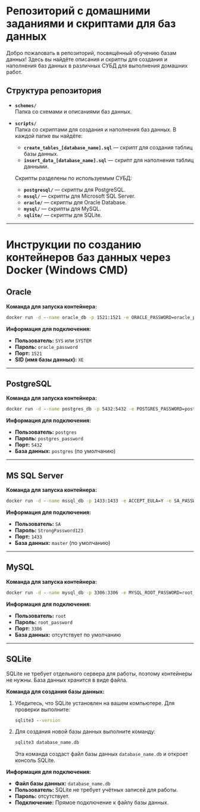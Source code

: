 
# Репозиторий с домашними заданиями и скриптами для баз данных

Добро пожаловать в репозиторий, посвящённый обучению базам данных! Здесь вы найдёте описания и скрипты для создания и наполнения баз данных в различных СУБД для выполнения домашних работ.

## Структура репозитория
    
- **`schemes/`**  
  Папка со схемами и описаниями баз данных.  

- **`scripts/`**  
  Папка со скриптами для создания и наполнения баз данных. В каждой папке вы найдёте:
  
  - **`create_tables_[database_name].sql`** — скрипт для создания таблиц базы данных.  
  - **`insert_data_[database_name].sql`** — скрипт для наполнения таблиц данными.  

  Скрипты разделены по используемым СУБД:  
  - **`postgresql/`** — скрипты для PostgreSQL.  
  - **`mssql/`** — скрипты для Microsoft SQL Server.  
  - **`oracle/`** — скрипты для Oracle Database.  
  - **`mysql/`** — скрипты для MySQL.  
  - **`sqlite/`** — скрипты для SQLite.  

---

# Инструкции по созданию контейнеров баз данных через Docker (Windows CMD)

## Oracle

**Команда для запуска контейнера:**
```cmd
docker run -d --name oracle_db -p 1521:1521 -e ORACLE_PASSWORD=oracle_password gvenzl/oracle-xe

```

**Информация для подключения:**
- **Пользователь:** `SYS` или `SYSTEM`
- **Пароль:** `oracle_password`
- **Порт:** `1521`
- **SID (имя базы данных):** `XE`

---

## PostgreSQL

**Команда для запуска контейнера:**
```cmd
docker run -d --name postgres_db -p 5432:5432 -e POSTGRES_PASSWORD=postgres_password postgres:latest
```

**Информация для подключения:**
- **Пользователь:** `postgres`
- **Пароль:** `postgres_password`
- **Порт:** `5432`
- **База данных:** `postgres` (по умолчанию)

---

## MS SQL Server

**Команда для запуска контейнера:**
```cmd
docker run -d --name mssql_db -p 1433:1433 -e ACCEPT_EULA=Y -e SA_PASSWORD=StrongPassword123 mcr.microsoft.com/mssql/server:latest
```

**Информация для подключения:**
- **Пользователь:** `SA`
- **Пароль:** `StrongPassword123`
- **Порт:** `1433`
- **База данных:** `master` (по умолчанию)

---

## MySQL

**Команда для запуска контейнера:**
```cmd
docker run -d --name mysql_db -p 3306:3306 -e MYSQL_ROOT_PASSWORD=root_password mysql:latest
```

**Информация для подключения:**
- **Пользователь:** `root`
- **Пароль:** `root_password`
- **Порт:** `3306`
- **База данных:** отсутствует по умолчанию

---

## SQLite

SQLite не требует отдельного сервера для работы, поэтому контейнеры не нужны. База данных хранится в виде файла.

**Команда для создания базы данных:**
1. Убедитесь, что SQLite установлен на вашем компьютере. Для проверки выполните:
   ```cmd
   sqlite3 --version
   ```
2. Для создания новой базы данных выполните команду:
   ```cmd
   sqlite3 database_name.db
   ```
   Эта команда создаст файл базы данных `database_name.db` и откроет консоль SQLite.

**Информация для подключения:**
- **Файл базы данных:** `database_name.db`
- **Пользователь:** SQLite не требует учётных записей для работы.
- **Пароль:** отсутствует.
- **Подключение:** Прямое подключение к файлу базы данных.